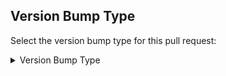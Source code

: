 ## Version Bump Type

Select the version bump type for this pull request:

<details>
<summary>Version Bump Type</summary>

- [ ] Major
- [ ] Minor
- [ ] Bugfix

</details>
